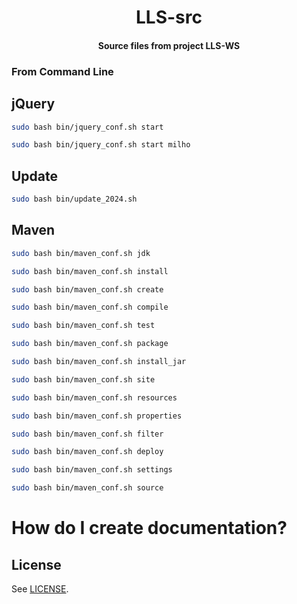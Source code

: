 <h1 align="center">
  LLS-src
</h1>

<h4 align="center">
  Source files from project LLS-WS
</h4>

### From Command Line

## jQuery

```bash
sudo bash bin/jquery_conf.sh start
```

```bash
sudo bash bin/jquery_conf.sh start milho
```

## Update

```bash
sudo bash bin/update_2024.sh
```

## Maven

```bash
sudo bash bin/maven_conf.sh jdk

sudo bash bin/maven_conf.sh install

sudo bash bin/maven_conf.sh create

sudo bash bin/maven_conf.sh compile

sudo bash bin/maven_conf.sh test

sudo bash bin/maven_conf.sh package

sudo bash bin/maven_conf.sh install_jar

sudo bash bin/maven_conf.sh site

sudo bash bin/maven_conf.sh resources

sudo bash bin/maven_conf.sh properties

sudo bash bin/maven_conf.sh filter

sudo bash bin/maven_conf.sh deploy

sudo bash bin/maven_conf.sh settings

sudo bash bin/maven_conf.sh source

```

# How do I create documentation?

## License

See [LICENSE](LICENSE).
